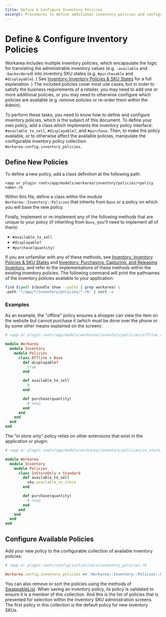 ```yaml
---
title: Define & Configure Inventory Policies
excerpt: Procedures to define additional inventory policies and configure available policies
---
```


Define & Configure Inventory Policies
======================================================================

Workarea includes multiple inventory policies, which encapsulate the logic for translating the administrable inventory values (e.g. `:available` and `:backordered`) into inventory SKU states (e.g. `#purchasable` and `#displayable`).
( See [Inventory: Inventory Policies & SKU States](/articles/inventory.html#inventory-policies-amp-sku-states) for a full explanation. )
The included policies cover most use cases, but in order to satisfy the business requirements of a retailer, you may need to add one or more additional policies, or you may need to otherwise configure which policies are available (e.g. remove policies or re-order them within the Admin).

To perform these tasks, you need to know how to define and configure inventory policies, which is the subject of this document.
To define your own policy, add a class which implements the inventory policy interface: `#available_to_sell`, `#displayable?`, and `#purchase`.
Then, to make the policy available, or to otherwise affect the available policies, manipulate the configurable inventory policy collection: `Workarea.config.inventory_policies`.


Define New Policies
----------------------------------------------------------------------

To define a new policy, add a class definition at the following path:

`<app or plugin root>/app/models/workarea/inventory/policies/<policy name>.rb`

Within this file, define a class within the module `Workarea::Inventory::Policies` that inherits from `Base` or a policy on which you will base the new policy.

Finally, implement or re-implement any of the following methods that are unique to your policy (if inheriting from `Base`, you'll need to implement all of them):

* `#available_to_sell`
* `#displayable?`
* `#purchase(quantity)`

If you are unfamiliar with any of these methods, see [Inventory: Inventory Policies & SKU States](/articles/inventory.html#inventory-policies-amp-sku-states) and [Inventory: Purchasing, Capturing, and Releasing Inventory](/articles/inventory.html#purchasing-capturing-amp-releasing-inventory), and refer to the implementations of these methods within the existing inventory policies.
The following command will print the pathnames of the inventory policies available to your application:

```bash
find $(pwd) $(bundle show --paths | grep workarea) \
-path '*/app/*/inventory/policies/*.rb' | sort -u
```


### Examples

As an example, the "offline" policy ensures a shopper can view the item on the website but cannot purchase it (which must be done over the phone or by some other means explained on the screen):

```ruby
# <app or plugin root>/app/models/workarea/inventory/policies/offline.rb

module Workarea
  module Inventory
    module Policies
      class Offline < Base
        def displayable?
          true
        end

        def available_to_sell
          0
        end

        def purchase(quantity)
          # noop
        end
      end
    end
  end
end
```

The "in store only" policy relies on other extensions that exist in the application or plugin:

```ruby
# <app or plugin root>/app/models/workarea/inventory/policies/in_store_only.rb

module Workarea
  module Inventory
    module Policies
      class InStoreOnly < Standard
        def available_to_sell
          sku.available_in_store
        end

        def purchase(quantity)
          # noop
        end
      end
    end
  end
end
```


Configure Available Policies
----------------------------------------------------------------------

Add your new policy to the configurable collection of available inventory policies:

```ruby
# <app or plugin root>/config/initializers/inventory_policies.rb

Workarea.config.inventory_policies << 'Workarea::Inventory::Policies::Offline'
```

You can also remove or sort the policies using the methods of [SwappableList](/articles/swappable-list-data-structure.html).
When saving an inventory policy, its policy is validated to ensure it is a member of this collection.
And this is the list of policies that is presented for selection within the inventory SKU administration screens.
The first policy in this collection is the default policy for new inventory SKUs.
